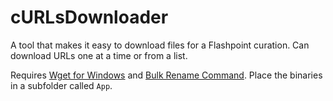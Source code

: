 # cURLsDownloader
A tool that makes it easy to download files for a Flashpoint curation. Can download URLs one at a time or from a list.

Requires [Wget for Windows](https://eternallybored.org/misc/wget/) and [Bulk Rename Command](https://www.bulkrenameutility.co.uk/Download.php). Place the binaries in a subfolder called `App`.
